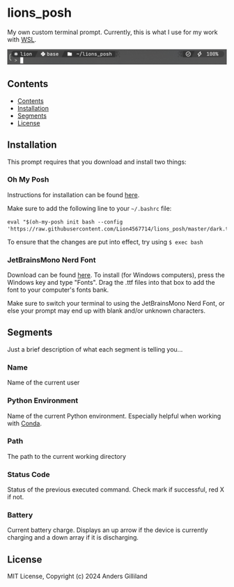 # lions_posh
My own custom terminal prompt. Currently, this is what I use for my work with [WSL](https://en.wikipedia.org/wiki/Windows_Subsystem_for_Linux).

![lions_posh_example](lions_posh_example.png)


## Contents
- [Contents](#contents)
- [Installation](#installation)
- [Segments](#segments)
- [License](#license)


## Installation
This prompt requires that you download and install two things:

### Oh My Posh
Instructions for installation can be found [here](https://ohmyposh.dev/).

Make sure to add the following line to your `~/.bashrc` file:
```shell
eval "$(oh-my-posh init bash --config 'https://raw.githubusercontent.com/Lion4567714/lions_posh/master/dark.toml')"
```

To ensure that the changes are put into effect, try using `$ exec bash`

### JetBrainsMono Nerd Font
Download can be found [here](https://www.nerdfonts.com/font-downloads). To install (for Windows computers), press the Windows key and type "Fonts". Drag the .ttf files into that box to add the font to your computer's fonts bank. 

Make sure to switch your terminal to using the JetBrainsMono Nerd Font, or else your prompt may end up with blank and/or unknown characters.


## Segments
Just a brief description of what each segment is telling you...

### Name
Name of the current user

### Python Environment
Name of the current Python environment. Especially helpful when working with [Conda](https://www.anaconda.com/download).

### Path
The path to the current working directory

### Status Code
Status of the previous executed command. Check mark if successful, red X if not.

### Battery
Current battery charge. Displays an up arrow if the device is currently charging and a down array if it is discharging.


## License
MIT License, Copyright (c) 2024 Anders Gilliland
